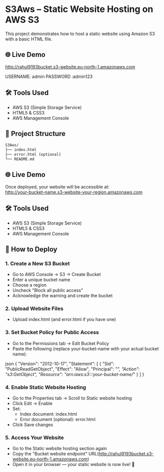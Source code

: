 
# S3Aws – Static Website Hosting on AWS S3

This project demonstrates how to host a static website using Amazon S3 with a basic HTML file.

## 🌐 Live Demo
http://rahul9193bucket.s3-website.eu-north-1.amazonaws.com

USERNAME: admin
PASSWORD :admin123

## 🛠 Tools Used

- AWS S3 (Simple Storage Service)
- HTML5 & CSS3
- AWS Management Console

## 📁 Project Structure
```bash
S3Aws/
├── index.html
├── error.html (optional)
└── README.md
```


## 🌐 Live Demo

Once deployed, your website will be accessible at:  
http://your-bucket-name.s3-website-your-region.amazonaws.com

## 🛠 Tools Used

- AWS S3 (Simple Storage Service)
- HTML5 & CSS3
- AWS Management Console

## 🚀 How to Deploy

### 1. Create a New S3 Bucket

- Go to AWS Console → S3 → Create Bucket
- Enter a unique bucket name
- Choose a region
- Uncheck "Block all public access"
- Acknowledge the warning and create the bucket

### 2. Upload Website Files

- Upload index.html (and error.html if you have one)

### 3. Set Bucket Policy for Public Access

- Go to the Permissions tab → Edit Bucket Policy
- Paste the following (replace your-bucket-name with your actual bucket name):

json
{
  "Version": "2012-10-17",
  "Statement": [
    {
      "Sid": "PublicReadGetObject",
      "Effect": "Allow",
      "Principal": "*",
      "Action": "s3:GetObject",
      "Resource": "arn:aws:s3:::your-bucket-name/*"
    }
  ]
}

### 4. Enable Static Website Hosting

- Go to the Properties tab → Scroll to Static website hosting
- Click Edit → Enable
- Set:
  - Index document: index.html
  - Error document (optional): error.html
- Click Save changes

### 5. Access Your Website

- Go to the Static website hosting section again
- Copy the "Bucket website endpoint" URL(http://rahul9193bucket.s3-website.eu-north-1.amazonaws.com)
- Open it in your browser — your static website is now live! 🎉
